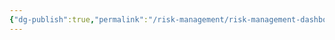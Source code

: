 ```yaml
---
{"dg-publish":true,"permalink":"/risk-management/risk-management-dashboard/","noteIcon":"default"}
---
```


